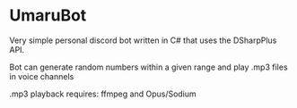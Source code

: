 # UmaruBot
Very simple personal discord bot written in C# that uses the DSharpPlus API.

Bot can generate random numbers within a given range and play .mp3 files in voice channels

.mp3 playback requires: ffmpeg and Opus/Sodium
